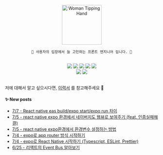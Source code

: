 
<div align="center">
	<img src="https://raw.githubusercontent.com/Tarikul-Islam-Anik/Animated-Fluent-Emojis/master/Emojis/People/Woman%20Tipping%20Hand.png" alt="Woman Tipping Hand" width="130" height="130" />

    💬 사용자의 입장에서 늘 고민하는 프론트 엔지니어 입니다. 🌱

</div>
<br/>
<div align="center">
	<img src="https://img.shields.io/badge/React-61DAFB?style=flat&logo=React&logoColor=white" />
  <img src="https://img.shields.io/badge/typescript-3178C6?style=flat&logo=typescript&logoColor=white" />
	<img src="https://img.shields.io/badge/HTML5-E34F26?style=flat&logo=HTML5&logoColor=white" />
	<img src="https://img.shields.io/badge/CSS3-1572B6?style=flat&logo=CSS3&logoColor=white" />
	<img src="https://img.shields.io/badge/JavaScript-F7DF1E?style=flat&logo=JavaScript&logoColor=white" />
  <br/>
  	<img src="https://img.shields.io/badge/GitHub-181717?style=flat&logo=GitHub&logoColor=white" />
    	<img src="https://img.shields.io/badge/webstorm-000000?style=flat&logo=webstorm&logoColor=white" />
</div>

<br/>

저에 대해서 알고 싶으시다면, [이력서](https://www.rallit.com/resumes/497939@999rty/%EA%B9%80%EC%86%94%EC%A7%80) 를 참고해주세요 🫧
#### ✨ New posts
 - [7/7 - React native eas build/expo start/expo run 차이](https://yzlosmik.tistory.com/195)
 - [7/5 - react native expo 환경에서 네이버지도 웹뷰로 보여주기 (feat. 인증실패해결)](https://yzlosmik.tistory.com/194)
 - [7/5 - react native expo환경에서 환경변수 설정하는 방법](https://yzlosmik.tistory.com/193)
 - [7/4 - expo로 app router 방식 시작하기](https://yzlosmik.tistory.com/192)
 - [7/4 - expo로 React Native 시작하기 (Typescript, ESLint, Prettier)](https://yzlosmik.tistory.com/191)
 - [6/25 - 리액트의 Event Bus 알아보기](https://yzlosmik.tistory.com/190)

</div>
</div>
